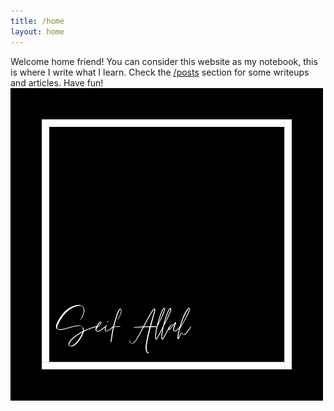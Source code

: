 ```yaml
---
title: /home
layout: home
---
```

Welcome home friend! 
You can consider this website as my notebook, this is where I write what I learn. 
Check the [/posts](/Posts.html) section for some writeups and articles.
Have fun!
![Seif-Allah Logo](/assets/images/seifallah.png) 